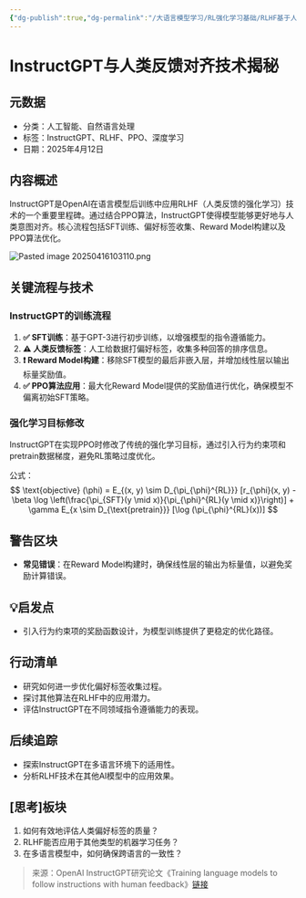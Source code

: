 ```yaml
---
{"dg-publish":true,"dg-permalink":"/大语言模型学习/RL强化学习基础/RLHF基于人类反馈的强化学习/Instruct-GPT","dg-home":false,"dg-description":"在此输入笔记的描述","dg-hide":false,"dg-hide-title":false,"dg-show-backlinks":true,"dg-show-local-graph":true,"dg-show-inline-title":true,"dg-pinned":false,"dg-passphrase":"在此输入访问密码","dg-enable-mathjax":false,"dg-enable-mermaid":false,"dg-enable-uml":false,"dg-note-icon":0,"dg-enable-dataview":false,"tags":["NLP"],"permalink":"/大语言模型学习/RL强化学习基础/RLHF基于人类反馈的强化学习/Instruct-GPT/","dgShowBacklinks":true,"dgShowLocalGraph":true,"dgShowInlineTitle":true,"dgPassFrontmatter":true,"noteIcon":0,"created":"2025-04-16T10:29:36.403+08:00","updated":"2025-04-17T09:02:24.775+08:00"}
---
```




# InstructGPT与人类反馈对齐技术揭秘

## 元数据
- 分类：人工智能、自然语言处理
- 标签：InstructGPT、RLHF、PPO、深度学习
- 日期：2025年4月12日


## 内容概述
InstructGPT是OpenAI在语言模型后训练中应用RLHF（人类反馈的强化学习）技术的一个重要里程碑。通过结合PPO算法，InstructGPT使得模型能够更好地与人类意图对齐。核心流程包括SFT训练、偏好标签收集、Reward Model构建以及PPO算法优化。

![Pasted image 20250416103110.png](/img/user/%E9%99%84%E4%BB%B6/Pasted%20image%2020250416103110.png)


## 关键流程与技术

### InstructGPT的训练流程
1. **✅ SFT训练**：基于GPT-3进行初步训练，以增强模型的指令遵循能力。
2. **⚠ 人类反馈标签**：人工给数据打偏好标签，收集多种回答的排序信息。
3. **❗ Reward Model构建**：移除SFT模型的最后非嵌入层，并增加线性层以输出标量奖励值。
4. **✅ PPO算法应用**：最大化Reward Model提供的奖励值进行优化，确保模型不偏离初始SFT策略。


### 强化学习目标修改
InstructGPT在实现PPO时修改了传统的强化学习目标，通过引入行为约束项和pretrain数据梯度，避免RL策略过度优化。

公式：
$$
\text{objective} (\phi) = E_{(x, y) \sim D_{\pi_{\phi}^{RL}}} [r_{\phi}(x, y) - \beta \log \left(\frac{\pi_{SFT}(y \mid x)}{\pi_{\phi}^{RL}(y \mid x)}\right)] + \gamma E_{x \sim D_{\text{pretrain}}} [\log (\pi_{\phi}^{RL}(x))]
$$


## 警告区块
- **常见错误**：在Reward Model构建时，确保线性层的输出为标量值，以避免奖励计算错误。


## 💡启发点
- 引入行为约束项的奖励函数设计，为模型训练提供了更稳定的优化路径。


## 行动清单
- 研究如何进一步优化偏好标签收集过程。
- 探讨其他算法在RLHF中的应用潜力。
- 评估InstructGPT在不同领域指令遵循能力的表现。


## 后续追踪
- 探索InstructGPT在多语言环境下的适用性。
- 分析RLHF技术在其他AI模型中的应用效果。


## [思考]板块
1. 如何有效地评估人类偏好标签的质量？
2. RLHF能否应用于其他类型的机器学习任务？
3. 在多语言模型中，如何确保跨语言的一致性？

> 来源：OpenAI InstructGPT研究论文《Training language models to follow instructions with human feedback》[链接](https://arxiv.org/pdf/2203.02155)
